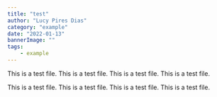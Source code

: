 ```yaml
---
title: "test"
author: "Lucy Pires Dias"
category: "example"
date: "2022-01-13"
bannerImage: ""
tags:
    - example
---
```


This is a test file. This is a test file. This is a test file. This is a test file.

This is a test file. This is a test file. This is a test file. This is a test file.


